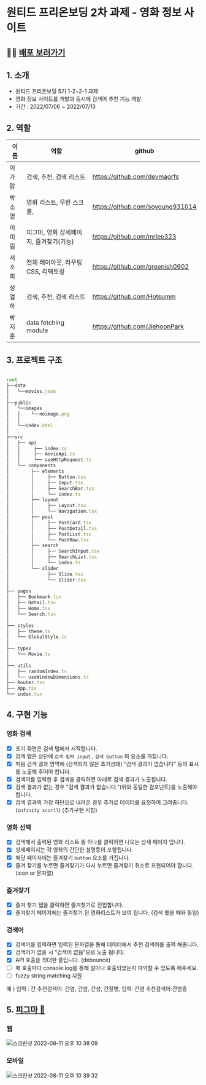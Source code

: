 # 원티드 프리온보딩 2차 과제 - 영화 정보 사이트

## 🚀🚀 [배포 보러가기](https://wanted-preonboarding-movie-info-site.vercel.app/)
## 1. 소개

- 원티드 프리온보딩 5기 1-2~2-1 과제
- 영화 정보 사이트를 개발과 동시에 검색어 추천 기능 개발
- 기간 : 2022/07/06 ~ 2022/07/13

## 2. 역할
|이름|역할|github|
|---|---|---|
|이가람|검색, 추천, 검색 리스트|https://github.com/devmagrfs|
|박소영|영화 리스트, 무한 스크롤, |https://github.com/soyoung931014|
|이미림|피그마, 영화 상세페이지, 즐겨찾기(기능)|https://github.com/mrlee323|
|서소희|전체 레이아웃, 라우팅 CSS, 리팩토링|https://github.com/greenish0902|
|성열하|검색, 추천, 검색 리스트|https://github.com/Hotsumm|
|박지훈|data fetching module|https://github.com/JiehoonPark|

## 3. 프로젝트 구조

```jsx

root
├──data
│   └──movies.json
│
├──public
│   └──images
│   │    └──noimage.png
│   │
│   └──index.html
│
├──src
│   ├── api
│   │     ├── index.ts
│   │     ├── movieApi.ts
│   │     └── useHttpRequest.ts
│   └── components
│        ├── elements
│        │     ├── Button.tsx
│        │     ├── Input.tsx
│        │     ├── SearchBar.tsx
│        │     └── index.ts
│        ├── layout
│        │     ├── Layout.tsx
│        │     └── Navigation.tsx
│        ├── post
│        │     ├── PostCard.tsx
│        │     ├── PostDetail.tsx
│        │     ├── PostList.tsx
│        │     └── PostRow.tsx
│        ├── search
│        │     ├── SearchInput.tsx
│        │     ├── SearchList.tsx
│        │     └── index.ts
│        └── slider
│              ├── Slide.tsx
│              └── Slider.tsx
│
├── pages
│   ├── Bookmark.tsx
│   ├── Detail.tsx
│   ├── Home.tsx
│   └── Search.tsx
│
├── styles
│   ├── theme.ts
│   └── GlobalStyle.ts
│
├── types
│   └── Movie.ts
│
├── utils
│   ├── randomIndex.ts
│   └── useWindowDimensions.ts
├── Router.tsx
├── App.tsx
└── index.tsx
```

## 4. 구현 기능

### 영화 검색

- [x]  초기 화면은 검색 탭에서 시작합니다.
- [x]  검색 탭은 상단에 `검색 입력 input` , `검색 button` 의 요소를 가집니다.
- [x]  처음 검색 결과 영역에 (검색되지 않은 초기상태) “검색 결과가 없습니다” 등의 표시를 노출해 주어야 합니다.
- [x]  검색어를 입력한 후 검색을 클릭하면 아래로 검색 결과가 노출됩니다.
- [x]  검색 결과가 없는 경우 "검색 결과가 없습니다.”(위와 동일한 컴포넌트)를 노출해야 합니다.
- [x]  검색 결과의 가장 하단으로 내려온 경우 추가로 데이터를 요청하여 그려줍니다.  (`infinity scorll`)  (추가구현 사항)

### 영화 선택

- [x]  검색해서 출력된 영화 리스트 중 하나를 클릭하면 나오는 상세 페이지 입니다.
- [x]  상세페이지는 각 영화의 간단한 설명등이 포함됩니다.
- [x]  해당 페이지에는 즐겨찾기 `button` 요소를 가집니다.
- [x]  즐겨 찾기를 누르면 즐겨찾기가 다시 누르면 즐겨찾기 취소로 표현되어야 합니다. (icon or 문자열)

### 즐겨찾기

- [x]  즐겨 찾기 탭을 클릭하면 즐겨찾기로 진입합니다.
- [x]  즐겨찾기 페이지에는 즐겨찾기 된 영화리스트가 보여 집니다. (검색 했을 때와 동일)

### 검색어

- [x]  검색어를 입력하면 입력된 문자열을 통해 데이터에서 추천 검색어를 출력 해줍니다.
- [x]  검색어가 없을 시 “검색어 없음”으로 노출 됩니다.
- [x]  API 호출을 최대한 줄입니다. (debounce)
- [ ]  매 호출마다 console.log를 통해 얼마나 호출되었는지 파악할 수 있도록 해주세요.
- [ ]  fuzzy string matching 지원

예 ) 입력 : 간  추천검색어: 간염, 간암, 간성, 간질병,
 입력: 간염  추천검색어:간염증
 
 
 
 ## 5. [피그마 🎨](https://www.figma.com/file/Mu4NicacSniXYsGvf8tfZh/Wanted?node-id=0%3A1) 
 
 ### 웹
 
 ![스크린샷 2022-08-11 오후 10 38 09](https://user-images.githubusercontent.com/80194405/184146398-ee925817-82ba-432f-ac48-796a56f3c714.jpg)

### 모바일
![스크린샷 2022-08-11 오후 10 39 32](https://user-images.githubusercontent.com/80194405/184146671-6ab6c2e8-b983-48dc-ba38-53270042c9f2.jpg)

